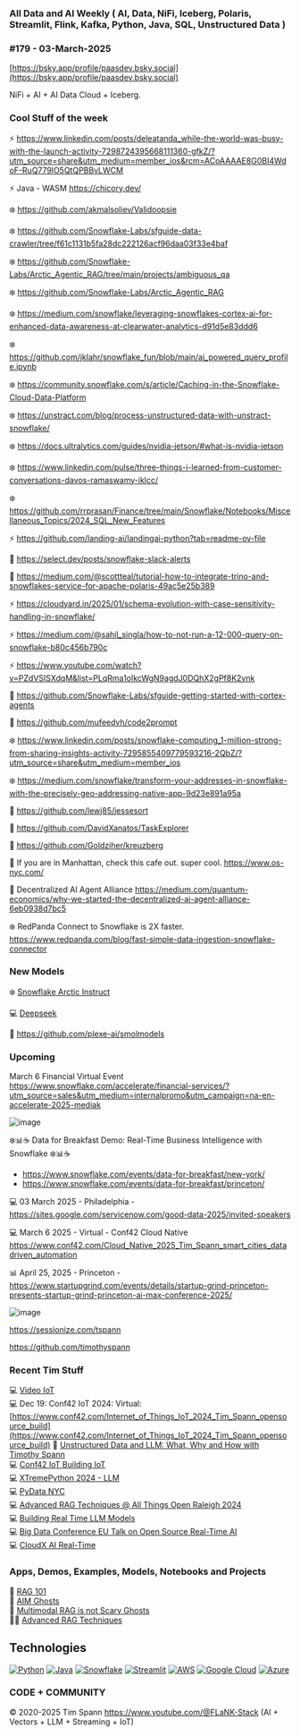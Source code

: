 ###  All Data and AI Weekly ( AI, Data, NiFi, Iceberg, Polaris, Streamlit, Flink, Kafka, Python, Java, SQL, Unstructured Data )  
### #179 - 03-March-2025

[https://bsky.app/profile/paasdev.bsky.social](https://bsky.app/profile/paasdev.bsky.social)

NiFi + AI + AI Data Cloud + Iceberg.



### Cool Stuff of the week

⚡️ https://www.linkedin.com/posts/deleatanda_while-the-world-was-busy-with-the-launch-activity-7298724395668111360-gfkZ/?utm_source=share&utm_medium=member_ios&rcm=ACoAAAAE8G0BI4WdoF-RuQ779lO5QtQPBBvLWCM

⚡️ Java - WASM   https://chicory.dev/

❄️  https://github.com/akmalsoliev/Validoopsie

❄️ https://github.com/Snowflake-Labs/sfguide-data-crawler/tree/f61c1131b5fa28dc222126acf96daa03f33e4baf

❄️ https://github.com/Snowflake-Labs/Arctic_Agentic_RAG/tree/main/projects/ambiguous_qa

❄️ https://github.com/Snowflake-Labs/Arctic_Agentic_RAG

❄️  https://medium.com/snowflake/leveraging-snowflakes-cortex-ai-for-enhanced-data-awareness-at-clearwater-analytics-d91d5e83ddd6

❄️  https://github.com/jklahr/snowflake_fun/blob/main/ai_powered_query_profile.ipynb


❄️  https://community.snowflake.com/s/article/Caching-in-the-Snowflake-Cloud-Data-Platform

❄️  https://unstract.com/blog/process-unstructured-data-with-unstract-snowflake/

❄️  https://docs.ultralytics.com/guides/nvidia-jetson/#what-is-nvidia-jetson

❄️  https://www.linkedin.com/pulse/three-things-i-learned-from-customer-conversations-davos-ramaswamy-iklcc/

❄️ https://github.com/rrprasan/Finance/tree/main/Snowflake/Notebooks/Miscellaneous_Topics/2024_SQL_New_Features


⚡️ https://github.com/landing-ai/landingai-python?tab=readme-ov-file

🚀 https://select.dev/posts/snowflake-slack-alerts

🚀 https://medium.com/@scottteal/tutorial-how-to-integrate-trino-and-snowflakes-service-for-apache-polaris-49ac5e25b389

⚡️ https://cloudyard.in/2025/01/schema-evolution-with-case-sensitivity-handling-in-snowflake/

⚡️ https://medium.com/@sahil_singla/how-to-not-run-a-12-000-query-on-snowflake-b80c456b790c

⚡️ https://www.youtube.com/watch?v=PZdVSISXdqM&list=PLqRma1oIkcWgN9agdJ0DQhX2gPf8K2ynk

🚀 https://github.com/Snowflake-Labs/sfguide-getting-started-with-cortex-agents

🚀 https://github.com/mufeedvh/code2prompt

❄️ https://www.linkedin.com/posts/snowflake-computing_1-million-strong-from-sharing-insights-activity-7295855409779593216-2QbZ/?utm_source=share&utm_medium=member_ios

❄️ https://medium.com/snowflake/transform-your-addresses-in-snowflake-with-the-precisely-geo-addressing-native-app-9d23e891a95a

🚀 https://github.com/lewj85/jessesort

🚀 https://github.com/DavidXanatos/TaskExplorer

🚀 https://github.com/Goldziher/kreuzberg

🚀 If you are in Manhattan, check this cafe out.   super cool.  https://www.os-nyc.com/

🚀 Decentralized AI Agent Alliance  https://medium.com/quantum-economics/why-we-started-the-decentralized-ai-agent-alliance-6eb0938d7bc5

❄️ RedPanda Connect to Snowflake is 2X faster.  https://www.redpanda.com/blog/fast-simple-data-ingestion-snowflake-connector



 
### New Models

❄️ [Snowflake Arctic Instruct](https://huggingface.co/Snowflake/snowflake-arctic-instruct)<br/>

💻 [Deepseek](https://huggingface.co/deepseek-ai/DeepSeek-R1)<br/>

🚀 https://github.com/plexe-ai/smolmodels


### Upcoming

March 6 Financial Virtual Event https://www.snowflake.com/accelerate/financial-services/?utm_source=sales&utm_medium=internalpromo&utm_campaign=na-en-accelerate-2025-mediak


![image](https://github.com/user-attachments/assets/14a882d7-1b4c-448b-9574-3749a1f45686)

❄️📊☕ Data for Breakfast Demo: Real-Time Business Intelligence with Snowflake ❄️📊☕ 

* https://www.snowflake.com/events/data-for-breakfast/new-york/
* https://www.snowflake.com/events/data-for-breakfast/princeton/
  

💻 03 March 2025 - Philadelphia - https://sites.google.com/servicenow.com/good-data-2025/invited-speakers <br/>

💻 March 6 2025 - Virtual - Conf42 Cloud Native https://www.conf42.com/Cloud_Native_2025_Tim_Spann_smart_cities_datadriven_automation


📊 April 25, 2025 - Princeton - https://www.startupgrind.com/events/details/startup-grind-princeton-presents-startup-grind-princeton-ai-max-conference-2025/



![image](https://github.com/user-attachments/assets/4d9314a0-92a9-4d77-bafd-668347f8e913)


https://sessionize.com/tspann


https://github.com/timothyspann



### Recent Tim Stuff

💻  [Video IoT](https://www.youtube.com/watch?v=Vgr1wnzxxB8&t=17s)<br/>
💻 Dec 19: Conf42 IoT 2024: Virtual: [https://www.conf42.com/Internet_of_Things_IoT_2024_Tim_Spann_opensource_build](https://www.conf42.com/Internet_of_Things_IoT_2024_Tim_Spann_opensource_build)
🐍 [Unstructured Data and LLM: What, Why and How with Timothy Spann](https://www.youtube.com/watch?v=v3Anx71WNm0)<br/>
💻 [Conf42 IoT Building IoT](https://www.slideshare.net/slideshow/conf42_iot_dec2024_building-iot-applications-with-open-source/274000426)<br/>
💻 [XTremePython 2024 - LLM](https://www.youtube.com/watch?v=26MeBw0OqoE&pp=ygUJVGltIFNwYW5u)<br/>
💻 [PyData NYC](https://www.youtube.com/watch?v=Y8ULCnhHikA&pp=ygUPIlRpbW90aHkgU3Bhbm4i)<br/>
💻 [Advanced RAG Techniques @ All Things Open Raleigh 2024](https://youtu.be/e4mYw6z5LlI?si=K2OmM0T3uuEolI7j)<br/>
💻 [Building Real Time LLM Models](https://www.youtube.com/watch?v=Y1JeOrJIoKI&pp=ygUPIlRpbW90aHkgU3Bhbm4i)<br/>
💻 [Big Data Conference EU Talk on Open Source Real-Time AI](https://www.slideshare.net/slideshow/2024nov20-bigdataeu-realtimeaiwithopensource/273466070)<br/>
💻 [CloudX AI Real-Time](https://www.slideshare.net/slideshow/tspann-2024-nov-cloudx-adding-generative-ai-to-real-time-streaming-pipelines/273315207)<br/>

### Apps, Demos, Examples, Models, Notebooks and Projects
🐍 [RAG 101](https://medium.com/@tspann/step-by-step-rag-101-with-milvus-813477a4e88d)<br/>
👻 [AIM Ghosts](https://github.com/tspannhw/AIM-Ghosts)<br/>
🤖 [Multimodal RAG is not Scary Ghosts](https://dzone.com/articles/multimodal-rag-is-not-scary-ghosts-are-scary)<br/>
✍🏼 [Advanced RAG Techniques](https://thenewstack.io/advanced-retrieval-augmented-generation-rag-techniques/)<br/>

## Technologies
[![Python](https://img.shields.io/badge/Python-3776AB?style=flat&logo=python&logoColor=white)](https://www.python.org/)
[![Java](https://img.shields.io/badge/Java-007396?style=flat&logo=java&logoColor=white)](https://www.java.com/)
[![Snowflake](https://img.shields.io/badge/Snowflake-666666?style=flat&logo=snowflake&logoColor=white)](https://www.snowflake.com/)
[![Streamlit](https://img.shields.io/badge/Streamlit-FF4F5A?style=flat&logo=streamlit&logoColor=white)](https://www.streamlit.io/)
[![AWS](https://img.shields.io/badge/AWS-232F3E?style=flat&logo=amazon-aws&logoColor=white)](https://aws.amazon.com/)
[![Google Cloud](https://img.shields.io/badge/Google%20Cloud-4285F4?style=flat&logo=google-cloud&logoColor=white)](https://cloud.google.com/)
[![Azure](https://img.shields.io/badge/Azure-0089D6?style=flat&logo=microsoft-azure&logoColor=white)](https://azure.microsoft.com/)

### CODE + COMMUNITY 
&copy; 2020-2025 Tim Spann  https://www.youtube.com/@FLaNK-Stack
(AI +  Vectors + LLM + Streaming + IoT)  

